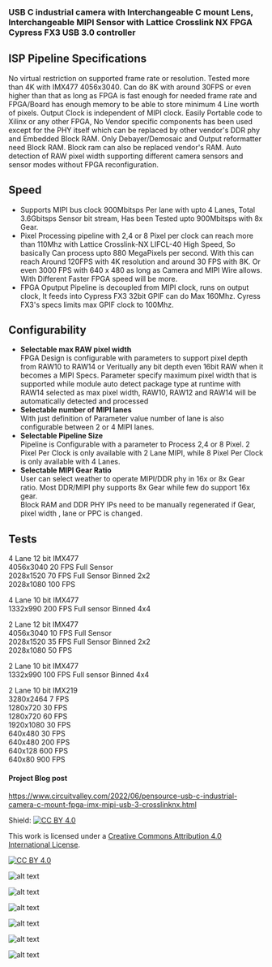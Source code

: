 ### USB C industrial camera with Interchangeable C mount Lens, Interchangeable MIPI Sensor with Lattice Crosslink NX FPGA Cypress FX3 USB 3.0 controller

## ISP Pipeline Specifications 
No virtual restriction on supported frame rate or resolution. Tested more than 4K with IMX477 4056x3040. Can do 8K with around 30FPS or even higher than that as long as FPGA is fast enough for needed frame rate and FPGA/Board has enough memory to be able to store minimum 4 Line worth of pixels. Output Clock is independent of MIPI clock.
Easily Portable code to Xilinx or any other FPGA, No Vendor specific components has been used except for the PHY itself which can be replaced by other vendor's DDR phy and Embedded Block RAM. Only Debayer/Demosaic and Output reformatter need Block RAM. Block ram can also be replaced vendor's RAM.
Auto detection of RAW pixel width supporting different camera sensors and sensor modes without FPGA reconfiguration. 

Speed
------------
- Supports MIPI bus clock 900Mbitsps Per lane with upto 4 Lanes, Total 3.6Gbitsps Sensor bit stream, Has been Tested upto 900Mbitsps with 8x Gear.</br>
- Pixel Processing pipeline with 2,4 or 8 Pixel per clock can reach more than 110Mhz with Lattice Crosslink-NX LIFCL-40 High Speed, So basically Can process upto 880 MegaPixels per second. With this can reach Around 120FPS with 4K resolution and around 30 FPS with 8K. Or even 3000 FPS with 640 x 480 as long as Camera and MIPI Wire allows. With Different Faster FPGA speed will be more.</br>
- FPGA Oputput Pipeline is decoupled from MIPI clock, runs on output clock, It feeds into Cypress FX3 32bit GPIF can do Max 160Mhz. Cyress FX3's specs limits max GPIF clock to 100Mhz.</br>

Configurability
------------
- **Selectable max RAW pixel width**</br>
FPGA Design is configurable with parameters to support pixel depth from RAW10 to RAW14 or Veritually any bit depth even 16bit RAW when it becomes a MIPI Specs. Parameter specify maximum pixel width that is supported while module auto detect package type at runtime with RAW14 selected as max pixel width, RAW10, RAW12 and RAW14 will be automatically detected and processed</br>
- **Selectable number of MIPI lanes**</br>
With just definition of Parameter value number of lane is also configurable between 2 or 4 MIPI lanes.</br>
- **Selectable Pipeline Size**</br>
Pipeline is Configurable with a parameter to Process 2,4 or 8 Pixel.  2 Pixel Per Clock is only available with 2 Lane MIPI, while 8 Pixel Per Clock is only available with 4 Lanes.</br>
- **Selectable MIPI Gear Ratio**</br>
User can select weather to operate MIPI/DDR phy in 16x or 8x Gear ratio. Most DDR/MIPI phy supports 8x Gear while few do support 16x gear.</br>
Block RAM and DDR PHY IPs need to be manually regenerated if Gear, pixel width , lane or PPC is changed.</br>


Tests 
------------
4 Lane 12 bit IMX477</br>
4056x3040  20 FPS Full Sensor</br>
2028x1520  70 FPS Full Sensor Binned 2x2</br> 
2028x1080  100 FPS</br>

4 Lane 10 bit IMX477</br>
1332x990  200 FPS Full sensor Binned 4x4</br>


2 Lane 12 bit IMX477</br>
4056x3040  10 FPS Full Sensor</br>
2028x1520  35 FPS Full Sensor Binned 2x2</br> 
2028x1080  50 FPS</br>

2 Lane 10 bit IMX477</br>
1332x990  100 FPS Full sensor Binned 4x4</br>




2 Lane 10 bit IMX219</br>
3280x2464 7 FPS</br>
1280x720  30 FPS</br>
1280x720  60 FPS</br>
1920x1080 30 FPS</br>
640x480   30 FPS</br>
640x480   200 FPS</br>
640x128   600 FPS</br>
640x80    900 FPS</br>



#### Project Blog post 
https://www.circuitvalley.com/2022/06/pensource-usb-c-industrial-camera-c-mount-fpga-imx-mipi-usb-3-crosslinknx.html


Shield: [![CC BY 4.0][cc-by-shield]][cc-by]

This work is licensed under a [Creative Commons Attribution 4.0 International
License][cc-by].

[![CC BY 4.0][cc-by-image]][cc-by]

[cc-by]: http://creativecommons.org/licenses/by/4.0/
[cc-by-image]: https://i.creativecommons.org/l/by/4.0/88x31.png
[cc-by-shield]: https://img.shields.io/badge/License-CC%20BY%204.0-lightgrey.svg

![alt text](https://github.com/circuitvalley/USB_C_Industrial_Camera_FPGA_USB3/raw/master/Hardware/Images/usb_c_fpga_mipi_camera_c_mount_industrial_lattice_crosslink_fpga_xilinx_zynq%20(4).JPG)

![alt text](https://github.com/circuitvalley/USB_C_Industrial_Camera_FPGA_USB3/raw/master/Hardware/Images/usb_c_fpga_mipi_camera_c_mount_industrial_lattice_crosslink_fpga_xilinx_zynq%20(3).JPG)

![alt text](https://github.com/circuitvalley/USB_C_Industrial_Camera_FPGA_USB3/raw/master/Hardware/Images/usb_c_fpga_mipi_camera_c_mount_industrial_lattice_crosslink_fpga_xilinx_zynq%20(33).JPG)

![alt text](https://github.com/circuitvalley/USB_C_Industrial_Camera_FPGA_USB3/raw/master/Hardware/Images/usb_c_fpga_mipi_camera_c_mount_industrial_lattice_crosslink_fpga_xilinx_zynq%20(31).JPG)

![alt text](https://github.com/circuitvalley/USB_C_Industrial_Camera_FPGA_USB3/raw/master/Hardware/Images/usb_c_fpga_mipi_camera_c_mount_industrial_lattice_crosslink_fpga_xilinx_zynq%20(19).JPG)

![alt text](https://github.com/circuitvalley/USB_C_Industrial_Camera_FPGA_USB3/raw/master/Hardware/Images/usb_c_fpga_mipi_camera_c_mount_industrial_lattice_crosslink_fpga_xilinx_zynq%20(12)24.JPG)
